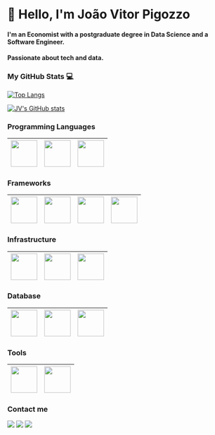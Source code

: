 # 👋 Hello, I'm João Vitor Pigozzo

#### I'm an Economist with a postgraduate degree in Data Science and a Software Engineer.
#### Passionate about tech and data.

### My GitHub Stats 💻

[![Top Langs](https://github-readme-stats.vercel.app/api/top-langs/?username=jvpigozzo&hide=java,html,css&theme=dracula)](https://github.com/anuraghazra/github-readme-stats)

[![JV's GitHub stats](https://github-readme-stats.vercel.app/api?username=jvpigozzo&theme=dracula)](https://github.com/anuraghazra/github-readme-stats)

### Programming Languages
| <img src="https://github.com/jvpigozzo/jvpigozzo/assets/90119927/72a69196-8494-416e-a154-b855633a1bd1" width=60> | <img src="https://github.com/jvpigozzo/jvpigozzo/assets/90119927/60c30005-8f22-48c8-a1b9-7ffcc9b1badb" width=60> | <img src="https://github.com/jvpigozzo/jvpigozzo/assets/90119927/21a30e23-22f0-407f-933a-c71e67512af7" width=60>
|:---:|:---:|:---:|

### Frameworks
| <img src="https://github.com/jvpigozzo/jvpigozzo/assets/90119927/8b2e2271-83df-44ab-b2d0-7d1d2c7547b1" width=60> | <img src="https://github.com/jvpigozzo/jvpigozzo/assets/90119927/b0e39517-7440-4742-aacb-024ee0b86ddb" width=60> | <img src="https://github.com/jvpigozzo/jvpigozzo/assets/90119927/18959dd7-89fc-4420-ae92-e8e1b60511e2" width=60> | <img src="https://github.com/jvpigozzo/jvpigozzo/assets/90119927/1b6f9e1c-8f01-4935-a02f-4aac3543bb53" width=60> 
|:---:|:---:|:---:|:---:|

### Infrastructure
| <img src="https://github.com/jvpigozzo/jvpigozzo/assets/90119927/da632ec5-3b74-4ea7-8764-360a8f0a4838" width=60> | <img src="https://github.com/jvpigozzo/jvpigozzo/assets/90119927/32f2fe1e-e9b1-4395-9112-014cfa93f3cd" width=60> | <img src="https://github.com/jvpigozzo/jvpigozzo/assets/90119927/bb235b57-2b42-443f-9aca-249be2db8a13" width=60>
|:---:|:---:|:---:|

### Database
| <img src="https://github.com/jvpigozzo/jvpigozzo/assets/90119927/f0cc4944-8867-4f15-aec3-1d1c110ff48c" width=60> | <img src="https://github.com/jvpigozzo/jvpigozzo/assets/90119927/c34fa2b3-dea9-44fa-86b0-07eaf2940ce5" width=60> | <img src="https://github.com/jvpigozzo/jvpigozzo/assets/90119927/9cdb92a9-27b9-4474-a08e-e33b423283cf" width=60>
|:---:|:---:|:---:|

### Tools
| <img src="https://github.com/jvpigozzo/jvpigozzo/assets/90119927/587f3858-bf56-43f6-b7fc-21f2259535dd" width=60> | <img src="https://github.com/jvpigozzo/jvpigozzo/assets/90119927/d7bde78b-b763-4f91-b6be-f0550c392f09" width=60> |
|:---:|:---:|

### Contact me
<div>
<a href="https://www.linkedin.com/in/joao-pigozzo/" target="_blank"><img src="https://img.shields.io/badge/-LinkedIn-%230077B5?style=for-the-badge&logo=linkedin&logoColor=white" target="_blank"></a>
<a href = "mailto:jvpigozzo@gmail.com"><img src="https://img.shields.io/badge/-Gmail-%23333?style=for-the-badge&logo=gmail&logoColor=white" target="_blank"></a>
<a href="https://medium.com/@jvpigozzo" target="_blank"><img src="https://img.shields.io/badge/Medium-12100E?style=for-the-badge&logo=medium&logoColor=white" target="_blank"></a>
